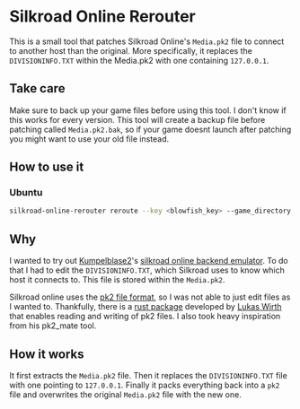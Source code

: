 # Silkroad Online Rerouter
This is a small tool that patches Silkroad Online's `Media.pk2` file to connect to another host than the original.
More specifically, it replaces the `DIVISIONINFO.TXT` within the Media.pk2 with one containing `127.0.0.1`.

## Take care
Make sure to back up your game files before using this tool. I don't know if this works for every version. This tool will create a backup file before patching called `Media.pk2.bak`, so if your game doesnt launch after patching you might want to use your old file instead.

## How to use it
### Ubuntu
```bash
silkroad-online-rerouter reroute --key <blowfish_key> --game_directory <game_directory>
```

## Why
I wanted to try out [Kumpelblase2](https://github.com/kumpelblase2)'s [silkroad online backend emulator](https://github.com/kumpelblase2/skrillax).
To do that I had to edit the `DIVISIONINFO.TXT`, which Silkroad uses to know which host it connects to. This file is stored within the `Media.pk2`.

Silkroad online uses the [pk2 file format](https://en.wikipedia.org/wiki/PK2_(file_extension)), so I was not able to just edit files as I wanted to. Thankfully, there is a [rust package](https://crates.io/crates/pk2) developed by [Lukas Wirth](https://crates.io/users/Veykril) that enables reading and writing of pk2 files. I also took heavy inspiration from his pk2_mate tool.

## How it works
It first extracts the `Media.pk2` file. Then it replaces the `DIVISIONINFO.TXT` file with one pointing to `127.0.0.1`. Finally it packs everything back into a `pk2` file and overwrites the original `Media.pk2` file with the new one. 
